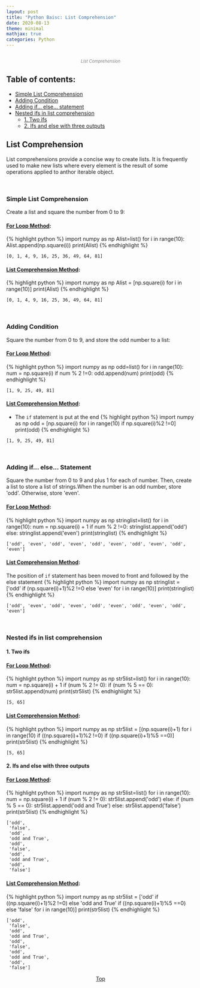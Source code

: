 ```yaml
---
layout: post
title: "Python Baisc: List Comprehension"
date: 2020-08-13
theme: minimal
mathjax: true
categories: Python
---
```

<div id='top'>
  <p align="center"><img src="{{site.baseurl}}/assets/images/post/python/list-comprehension.png" title=""></p>
  <p align="center" style="font-size: 0.8em; color: grey; font-style: italic;">List Comprehension</p>
</div>

## Table of contents:  
* [Simple List Comprehension](#example1) 
* [Adding Condition](#example2)  
* [Adding if... else... statement](#example3)  
* [Nested ifs in list comprehension](#example4) 
	+ [1. Two ifs](#example4-1)
	+ [2. Ifs and else with three outputs](#example4-2)


## List Comprehension
List comprehensions provide a concise way to create lists. It is frequently used to make new lists where every element is the result of some operations applied to anthor iterable object.

<br>
<h3 id='example1'> <strong>Simple List Comprehension</strong></h3>
Create a list and square the number from 0 to 9:

#### <u>For Loop Method</u>:
{% highlight python %}
import numpy as np
Alist=list()
for i in range(10):
    Alist.append(np.square(i))
print(Alist)
{% endhighlight %}

```
[0, 1, 4, 9, 16, 25, 36, 49, 64, 81]
```

#### <u>List Comprehension Method</u>:
{% highlight python %}
import numpy as np
Alist = [np.square(i) for i in range(10)]
print(Alist)
{% endhighlight %}

```
[0, 1, 4, 9, 16, 25, 36, 49, 64, 81]
```

<br>
<h3 id='example2'> <strong>Adding Condition</strong></h3>
Square the number from 0 to 9, and store the odd number to a list:

#### <u>For Loop Method</u>:
{% highlight python %}
import numpy as np
odd=list()
for i in range(10):
    num = np.square(i)
    if num % 2 !=0:
        odd.append(num)
print(odd)
{% endhighlight %}

```
[1, 9, 25, 49, 81]
```

#### <u>List Comprehension Method</u>:
* The `if` statement is put at the end
{% highlight python %}
import numpy as np
odd = [np.square(i) for i in range(10) if np.square(i)%2 !=0]
print(odd)
{% endhighlight %}

```
[1, 9, 25, 49, 81]
```

<br>
<h3 id='example3'> <strong>Adding if... else... Statement</strong></h3>
Square the number from 0 to 9 and plus 1 for each of number. Then, create a list to store a list of strings.When the number is an odd number, store 'odd'. Otherwise, store 'even'.

#### <u>For Loop Method</u>:
{% highlight python %}
import numpy as np
stringlist=list()
for i in range(10):
    num = np.square(i) + 1
    if num % 2 !=0:
        stringlist.append('odd')
    else:
        stringlist.append('even')
print(stringlist)
{% endhighlight %}

```
['odd', 'even', 'odd', 'even', 'odd', 'even', 'odd', 'even', 'odd', 'even']
```

#### <u>List Comprehension Method</u>:
The position of `if` statement has been moved to front and followed by the else statement
{% highlight python %}
import numpy as np
stringlist = ['odd' if (np.square(i)+1)%2 !=0 else 'even' for i in range(10)]
print(stringlist)
{% endhighlight %}

```
['odd', 'even', 'odd', 'even', 'odd', 'even', 'odd', 'even', 'odd', 'even']
```

<br>
<h3 id='example4'> <strong>Nested ifs in list comprehension</strong></h3>
<h4 id='example4-1'> 1. Two ifs</h4>

#### <u>For Loop Method</u>:
{% highlight python %}
import numpy as np
str5list=list()
for i in range(10):
    num = np.square(i) + 1
    if (num % 2 != 0):
        if (num % 5 == 0):
            str5list.append(num)
print(str5list)
{% endhighlight %}

```
[5, 65]
```

#### <u>List Comprehension Method</u>:
{% highlight python %}
import numpy as np
str5list = [(np.square(i)+1) for i in range(10) if ((np.square(i)+1)%2 !=0) if ((np.square(i)+1)%5 ==0)]
print(str5list)
{% endhighlight %}

```
[5, 65]
```

<h4 id='example4-2'> 2. Ifs and else with three outputs</h4>

#### <u>For Loop Method</u>:
{% highlight python %}
import numpy as np
str5list=list()
for i in range(10):
    num = np.square(i) + 1
    if (num % 2 != 0):
        str5list.append('odd')
    else:
        if (num % 5 == 0):
            str5list.append('odd and True')
        else:
            str5list.append('false')
print(str5list)
{% endhighlight %}

```
['odd',
 'false',
 'odd',
 'odd and True',
 'odd',
 'false',
 'odd',
 'odd and True',
 'odd',
 'false']
```

#### <u>List Comprehension Method</u>:
{% highlight python %}
import numpy as np
str5list = ['odd'  if ((np.square(i)+1)%2 !=0) else 'odd and True' if ((np.square(i)+1)%5 ==0) else 'false' for i in range(10)]
print(str5list)
{% endhighlight %}

```
['odd',
 'false',
 'odd',
 'odd and True',
 'odd',
 'false',
 'odd',
 'odd and True',
 'odd',
 'false']
```


<p align="center"><a href="#top">Top</a></p>

